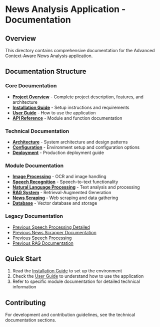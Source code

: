 # News Analysis Application - Documentation

## Overview
This directory contains comprehensive documentation for the Advanced Context-Aware News Analysis application.

## Documentation Structure

### Core Documentation
- [**Project Overview**](overview.md) - Complete project description, features, and architecture
- [**Installation Guide**](installation.md) - Setup instructions and requirements
- [**User Guide**](user-guide.md) - How to use the application
- [**API Reference**](api-reference.md) - Module and function documentation

### Technical Documentation
- [**Architecture**](architecture.md) - System architecture and design patterns
- [**Configuration**](configuration.md) - Environment setup and configuration options
- [**Deployment**](deployment.md) - Production deployment guide

### Module Documentation
- [**Image Processing**](modules/image-processing.md) - OCR and image handling
- [**Speech Recognition**](modules/speech-processing.md) - Speech-to-text functionality
- [**Natural Language Processing**](modules/nlp.md) - Text analysis and processing
- [**RAG System**](modules/rag.md) - Retrieval-Augmented Generation
- [**News Scraping**](modules/news-scraping.md) - Web scraping and data gathering
- [**Database**](modules/database.md) - Vector database and storage

### Legacy Documentation
- [Previous Speech Processing Detailed](../documentation/speechProcessingDetailed.md)
- [Previous News Scrapper Documentation](../documentation/newsScrapper.md)
- [Previous Speech Processing](../documentation/speechProcessing.md)
- [Previous RAG Documentation](../documentation/rag.md)

## Quick Start
1. Read the [Installation Guide](installation.md) to set up the environment
2. Check the [User Guide](user-guide.md) to understand how to use the application
3. Refer to specific module documentation for detailed technical information

## Contributing
For development and contribution guidelines, see the technical documentation sections.